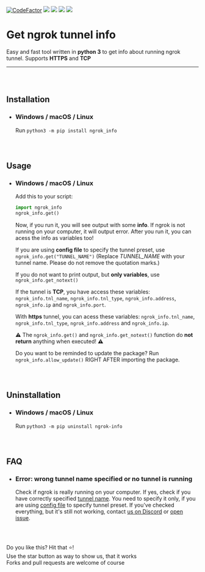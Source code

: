 [![CodeFactor](https://www.codefactor.io/repository/github/hexagoncore/get-ngrok-tunnel-info/badge)](#/)
[<img src="https://img.shields.io/github/license/HexagonCore/get-ngrok-tunnel-info">](#/)
[<img src="https://img.shields.io/github/stars/HexagonCore/get-ngrok-tunnel-info">](#/)
[<img src="https://img.shields.io/github/forks/HexagonCore/get-ngrok-tunnel-info">](#/)
[<img src="https://img.shields.io/github/issues/HexagonCore/get-ngrok-tunnel-info">](#/)


# Get ngrok tunnel info
Easy and fast tool written in **python 3** to get info about running ngrok tunnel. Supports **HTTPS** and **TCP**
___
### ‎

## Installation
* ### Windows / macOS / Linux
	Run `python3 -m pip install ngrok_info`

### ‎

## Usage
* ### Windows / macOS / Linux
	Add this to your script: 
  ```py
  import ngrok_info
  ngrok_info.get()
  ```  
	
	Now, if you run it, you will see output with some **info**. If ngrok is not running on your computer, it will output error. After you run it, you can acess the info as variables too!
	
	If you are using **config file** to specify the tunnel preset, use `ngrok_info.get("TUNNEL_NAME")` (Replace *TUNNEL_NAME* with your tunnel name. Please do not remove the quotation marks.)

  If you do not want to print output, but **only variables**, use `ngrok_info.get_notext()`

	If the tunnel is **TCP**, you have access these variables: `ngrok_info.tnl_name`, `ngrok_info.tnl_type`, `ngrok_info.address`, `ngrok_info.ip` and `ngrok_info.port`.

	With **https** tunnel, you can acess these variables: `ngrok_info.tnl_name`, `ngrok_info.tnl_type`, `ngrok_info.address` and `ngrok_info.ip`.

	**⚠️** The `ngrok_info.get()` and `ngrok_info.get_notext()` function do **not return** anything when executed! **⚠️**

	Do you want to be reminded to update the package?
	Run `ngrok_info.allow_update()` RIGHT AFTER importing the package. 
	
### ‎

## Uninstallation
* ### Windows / macOS / Linux
	Run `python3 -m pip uninstall ngrok-info`

### ‎
## FAQ
* ### Error: wrong tunnel name specified or no tunnel is running
	Check if ngrok is really running on your computer.
	If yes, check if you have correctly specified [tunnel name](https://ngrok.com/docs#tunnel-definitions). You need to specify it only, if you are using [config file](https://ngrok.com/docs#config-default-location) to specify tunnel preset. If you've checked everything, but it's still not working, contact [us on Discord](https://discord.gg/agREa6Dh3r) or [open issue](https://github.com/HexagonCore/get-ngrok-tunnel-info/issues/new/choose).
### ‎


Do you like this? Hit that ⭐!                                
Use the star button as way to show us, that it works              
Forks and pull requests are welcome of course
